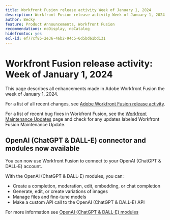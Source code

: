 ```yaml
---
title: Workfront Fusion release activity Week of January 1, 2024
description: Workfront Fusion release activity Week of January 1, 2024
author: Becky
feature: Product Announcements, Workfront Fusion
recommendations: noDisplay, noCatalog
hidefromtoc: yes
exl-id: ef77cf85-2e36-46b2-94c5-6d5bd61bd131
---
```

# Workfront Fusion release activity: Week of January 1, 2024

This page describes all enhancements made in Adobe Workfront Fusion the week of January 1, 2024.

For a list of all recent changes, see [Adobe Workfront Fusion release activity](/help/workfront-fusion/fusion-product-releases/fusion-release-activity.md).

For a list of recent bug fixes in Workfront Fusion, see the [Workfront Maintenance Updates](https://experienceleague.adobe.com/en/docs/workfront-known-issues/releases/current-updates) page and check for any updates labeled Workfront Fusion Maintenance Update.

## OpenAI (ChatGPT & DALL-E) connector and modules now available

You can now use Workfront Fusion to connect to your OpenAI (ChatGPT & DALL-E) account.

With the OpenAI (ChatGPT & DALL-E) modules, you can:

* Create a completion, moderation, edit, embedding, or chat completion
* Generate, edit, or create variations of images
* Manage files and fine-tune models
* Make a custom API call to the OpenAI (ChatGPT & DALL-E) API

For more information see [OpenAI (ChatGPT & DALL-E) modules](/help/workfront-fusion/references/apps-and-modules/third-party-connectors/openai-chatgpt-modules.md)
